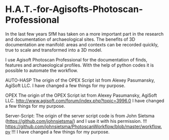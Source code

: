 # H.A.T.-for-Agisofts-Photoscan-Professional
In the last few years SfM has taken on a more important part in the research and documentation of archaeological sites. The benefits of 3D documentation are manifold: areas and contexts can be recorded quickly, true to scale and transformed into a 3D model.

I use Agisoft Photoscan Professional for the documentation of finds, features and archaeological profiles. With the help of python codes it is possible to automate the workflow.

AUTO-HASP
The origin of the OPEX Script ist from Alexey Pasumansky, AgiSoft LLC.
I have changed a few things for my purpose.

OPEX
The origin of the OPEX Script ist from Alexey Pasumansky, AgiSoft LLC.
http://www.agisoft.com/forum/index.php?topic=3996.0
I have changed a few things for my purpose.

Server-Script:
The origin of the server script code is from John Sietsma (https://github.com/johnsietsma/) and I use it with his permission.
!!! https://github.com/johnsietsma/PhotoscanWorkflow/blob/master/workflow.py !!!
I have changed a few things for my purpose.

